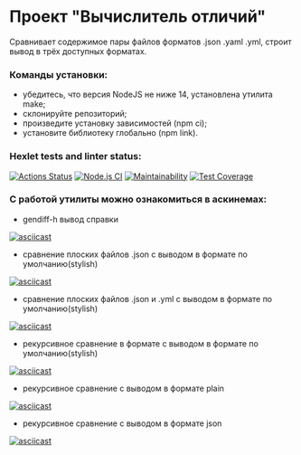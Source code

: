 # **Проект "Вычислитель отличий"**

Сравнивает содержимое пары файлов форматов .json .yaml .yml, строит вывод в трёх доступных форматах. 

### Команды установки:
* убедитесь, что версия NodeJS не ниже 14, установлена утилита make;
* склонируйте репозиторий;
* произведите установку зависимостей (npm ci);
* установите библиотеку глобально (npm link).

### Hexlet tests and linter status:
[![Actions Status](https://github.com/DenisFrolkin/frontend-project-lvl2/workflows/hexlet-check/badge.svg)](https://github.com/DenisFrolkin/frontend-project-lvl2/actions)
[![Node.js CI](https://github.com/DenisFrolkin/frontend-project-lvl2/actions/workflows/node.js.yml/badge.svg)](https://github.com/DenisFrolkin/frontend-project-lvl2/actions/workflows/node.js.yml)
[![Maintainability](https://api.codeclimate.com/v1/badges/8c8433fa6332a4279201/maintainability)](https://codeclimate.com/github/DenisFrolkin/frontend-project-lvl2/maintainability)
[![Test Coverage](https://api.codeclimate.com/v1/badges/8c8433fa6332a4279201/test_coverage)](https://codeclimate.com/github/DenisFrolkin/frontend-project-lvl2/test_coverage)


### С работой утилиты можно ознакомиться в аскинемах:

* gendiff-h вывод справки

[![asciicast](https://asciinema.org/a/IjlH3fI5qMUbEuvmhinrOp95D.svg)](https://asciinema.org/a/IjlH3fI5qMUbEuvmhinrOp95D)

* сравнение плоских файлов .json с выводом в формате по умолчанию(stylish)

[![asciicast](https://asciinema.org/a/CmkBkC4KmKujKsmdyRLMtNhN3.svg)](https://asciinema.org/a/CmkBkC4KmKujKsmdyRLMtNhN3)

* сравнение плоских файлов .json и .yml с выводом в формате по умолчанию(stylish)

[![asciicast](https://asciinema.org/a/MX88mIYySuY2znbt546nrguRE.svg)](https://asciinema.org/a/MX88mIYySuY2znbt546nrguRE)

* рекурсивное сравнение в формате с выводом в формате по умолчанию(stylish)

[![asciicast](https://asciinema.org/a/DVszBV0mEoMgjw4MBQFOuugrJ.svg)](https://asciinema.org/a/DVszBV0mEoMgjw4MBQFOuugrJ)

* рекурсивное сравнение с выводом в формате plain

[![asciicast](https://asciinema.org/a/dSNyak4oasQlMVlbKISJnTtGp.svg)](https://asciinema.org/a/dSNyak4oasQlMVlbKISJnTtGp)

* рекурсивное сравнение с выводом в формате json

[![asciicast](https://asciinema.org/a/bS9RBZeBQFBi9KkidmkzXnWS1.svg)](https://asciinema.org/a/bS9RBZeBQFBi9KkidmkzXnWS1)
